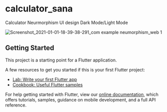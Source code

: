 # calculator_sana

Calculator Neurmorphism UI design Dark Mode/Light Mode

![Screenshot_2021-01-01-18-39-38-291_com example neumorphism_web 1](https://user-images.githubusercontent.com/70564915/106229584-e2913580-6213-11eb-9cec-68bb373a2b34.jpg)


## Getting Started

This project is a starting point for a Flutter application.

A few resources to get you started if this is your first Flutter project:

- [Lab: Write your first Flutter app](https://flutter.dev/docs/get-started/codelab)
- [Cookbook: Useful Flutter samples](https://flutter.dev/docs/cookbook)

For help getting started with Flutter, view our
[online documentation](https://flutter.dev/docs), which offers tutorials,
samples, guidance on mobile development, and a full API reference.

